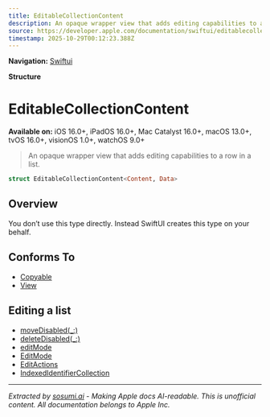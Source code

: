 ```yaml
---
title: EditableCollectionContent
description: An opaque wrapper view that adds editing capabilities to a row in a list.
source: https://developer.apple.com/documentation/swiftui/editablecollectioncontent
timestamp: 2025-10-29T00:12:23.388Z
---
```


**Navigation:** [Swiftui](/documentation/swiftui)

**Structure**

# EditableCollectionContent

**Available on:** iOS 16.0+, iPadOS 16.0+, Mac Catalyst 16.0+, macOS 13.0+, tvOS 16.0+, visionOS 1.0+, watchOS 9.0+

> An opaque wrapper view that adds editing capabilities to a row in a list.

```swift
struct EditableCollectionContent<Content, Data>
```

## Overview

You don’t use this type directly. Instead SwiftUI creates this type on your behalf.

## Conforms To

- [Copyable](/documentation/Swift/Copyable)
- [View](/documentation/swiftui/view)

## Editing a list

- [moveDisabled(_:)](/documentation/swiftui/view/movedisabled(_:))
- [deleteDisabled(_:)](/documentation/swiftui/view/deletedisabled(_:))
- [editMode](/documentation/swiftui/environmentvalues/editmode)
- [EditMode](/documentation/swiftui/editmode)
- [EditActions](/documentation/swiftui/editactions)
- [IndexedIdentifierCollection](/documentation/swiftui/indexedidentifiercollection)

---

*Extracted by [sosumi.ai](https://sosumi.ai) - Making Apple docs AI-readable.*
*This is unofficial content. All documentation belongs to Apple Inc.*
